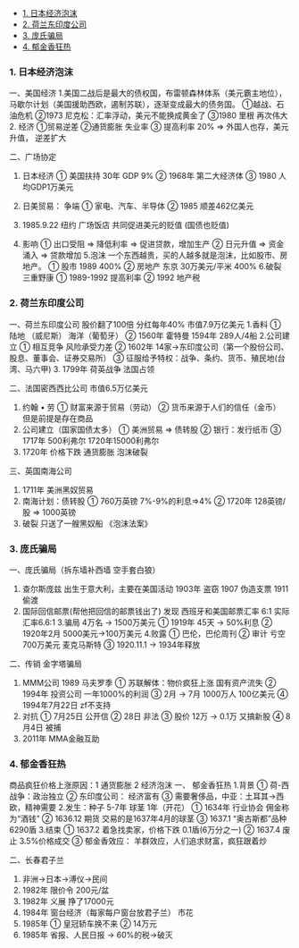 - [1. 日本经济泡沫](#1-日本经济泡沫)
- [2. 荷兰东印度公司](#2-荷兰东印度公司)
- [3. 庞氏骗局](#3-庞氏骗局)
- [4. 郁金香狂热](#4-郁金香狂热)

### 1. 日本经济泡沫
一、美国经济
1.美国二战后是最大的债权国，布雷顿森林体系（美元霸主地位），马歇尔计划（美国援助西欧，遏制苏联），逐渐变成最大的债务国。
①越战、石油危机
②1973 尼克松：汇率浮动，美元不能换成黄金了
③1980 里根 再次伟大
2. 经济
①贸易逆差 
②通货膨胀 失业率 
③ 提高利率 20% => 外国人也存，美元升值， 逆差扩大

二、广场协定
1. 日本经济
① 美国扶持 30年 GDP 9%
② 1968年 第二大经济体
③ 1980 人均GDP1万美元
2. 日美贸易： 争端
① 家电、汽车、半导体
② 1985 顺差462亿美元

3. 1985.9.22 纽约 广场饭店
共同促进美元的贬值 (国债也贬值)
4. 影响
① 出口受阻 => 降低利率 => 促进贷款，增加生产
② 日元升值 => 资金涌入 => 贷款增加
5.泡沫
一个东西越贵，买的人越多就是泡沫，比如股市、房地产。
① 股市 1989 400%
② 房地产 东京 30万美元/平米 400%
6.破裂 
三重野康
① 1989-1992 提高利率 
② 1992 地产税



### 2. 荷兰东印度公司
一、荷兰东印度公司 股价翻了100倍 分红每年40% 市值7.9万亿美元
1.香料
① 陆地 （威尼斯） 海洋（葡萄牙）
② 1560年 霍特曼 1594年 289人/4船
2.公司建立
① 相互竞争 风险承受力差
② 1602年 14家->东印度公司（第一个股份公司、股息、董事会、证券交易所）
③ 征服给予特权：战争、条约、货币、殖民地(台湾、马六甲)
3. 1799年 荷英战争 法国占领

二、法国密西西比公司  市值6.5万亿美元 
1. 约翰 • 劳 
① 财富来源于贸易（劳动）
② 货币来源于人们的信任（金币）
但是前提是存在商品
2. 公司建立（国家国债太多）
① 美洲贸易 => 债转股
② 银行：发行纸币
③ 1717年 500利弗尔 1720年15000利弗尔
3. 1720年 价格下跌 通货膨胀
泡沫破裂

三、英国南海公司
1. 1711年 美洲黑奴贸易
2. 南海计划：债转股
① 760万英镑 7%-9%的利息=>4%
② 1720年 128英镑/股 => 1000英镑
3. 破裂
只送了一艘黑奴船 
《泡沫法案》


### 3. 庞氏骗局
一、庞氏骗局（拆东墙补西墙 空手套白狼）
1. 查尔斯庞兹
出生于意大利，主要在美国活动
1903年 盗窃 1907 伪造支票 1911 偷渡
2. 国际回信邮票(帮他把回信的邮票钱出了)
发现 西班牙和美国邮票汇率 6:1
实际汇率6.6:1
3.骗局 4万名 -> 1500万美元
① 1919年 45天 -> 50%利息
② 1920年2月 5000美元->100万美元
4.败露
① 巴伦，巴伦周刊
② 审计 亏空700万美元 麦克马斯特
③ 1920.11.1 -> 1934年释放

二、传销 金字塔骗局
1. MMM公司 1989 马夫罗季
① 苏联解体：物价疯狂上涨 国有资产流失
② 1994年 投资公司 一年1000%的利润
③ 2月 -> 7月 1000万人 100亿美元
④ 1994年7月22日 zf不支持
2. 对抗
① 7月25日 公开信
② 28日 非法
③ 股价 12万 -> 0.1万 又搞新股
④ 8月4日 被捕
3. 2011年 MMA金融互助




### 4. 郁金香狂热
商品疯狂价格上涨原因：1 通货膨胀 2 经济泡沫
一、 郁金香狂热
1.背景
① 荷-西战争：政治独立
② 东印度公司： 经济富有
③ 需要奢侈品，中亚：土耳其->西欧，精神需要
2.发生：种子 5-7年  球茎 1年（开花）
① 1634年 行业协会 佣金称为“酒钱”
② 1636.12  期货 交易的是1637年4月的球茎
③ 1637.1 “奥古斯都”品种 6290盾
3.结束
① 1637.2 着急找卖家，价格下跌 0.1盾(6万分之一)
② 1637.4 废止 3.5%价格成交
③ 郁金香效应： 羊群效应，人们追求财富，疯狂跟着炒

二、长春君子兰
1. 非洲->日本->溥仪->民间
2. 1982年 限价令 200元/盆
3. 1982年 义展 挣了17000元
4. 1984年 窗台经济（每家每户窗台放君子兰） 市花
5. 1985年 ① 皇冠轿车换不来 ② 14万元
6. 1985年 省报、人民日报 -> 60%的税->破灭
